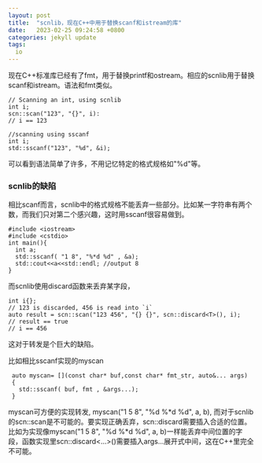```yaml
---
layout: post
title:  "scnlib，现在C++中用于替换scanf和istream的库"
date:   2023-02-25 09:24:58 +0800
categories: jekyll update
tags:
  io
---
```


现在C++标准库已经有了fmt，用于替换printf和ostream。相应的scnlib用于替换scanf和istream。语法和fmt类似。

    // Scanning an int, using scnlib
    int i;
    scn::scan("123", "{}", i):
    // i == 123

    //scanning using sscanf
    int i;
    std::sscanf("123", "%d", &i);

可以看到语法简单了许多，不用记忆特定的格式规格如"%d"等。

### scnlib的缺陷

相比scanf而言，scnlib中的格式规格不能丢弃一些部分。比如某一字符串有两个数，而我们只对第二个感兴趣，这时用sscanf很容易做到。

    #include <iostream>
    #include <cstdio>
    int main(){
      int a;
      std::sscanf( "1 8", "%*d %d" , &a);
      std::cout<<a<<std::endl; //output 8
    }

而scnlib使用discard函数来丢弃某字段，

    int i{};
    // 123 is discarded, 456 is read into `i`
    auto result = scn::scan("123 456", "{} {}", scn::discard<T>(), i);
    // result == true
    // i == 456

这对于转发是个巨大的缺陷。

 比如相比sscanf实现的myscan 
 
     auto myscan= [](const char* buf,const char* fmt_str, auto&... args)
     {
       std::sscanf( buf, fmt , &args...);
     }
    
myscan可方便的实现转发, myscan("1 5 8", "%d %\*d %d", a, b), 而对于scnlib的scn\::scan是不可能的。要实现正确丢弃，scn\::discard需要插入合适的位置。比如为实现像myscan("1 5 8", "%d %\*d %d", a, b)一样能丢弃中间位置的字段，函数实现里scn::discard<...>()需要插入args...展开式中间，这在C++里完全不可能。
